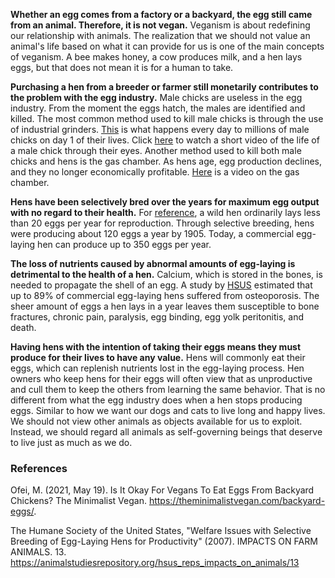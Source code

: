**Whether an egg comes from a factory or a backyard, the egg still came from an animal. Therefore, it is not vegan.** Veganism is about redefining our relationship with animals. The realization that we should not value an animal's life based on what it can provide for us is one of the main concepts of veganism. A bee makes honey, a cow produces milk, and a hen lays eggs, but that does not mean it is for a human to take.

**Purchasing a hen from a breeder or farmer still monetarily contributes to the problem with the egg industry.** Male chicks are useless in the egg industry. From the moment the eggs hatch, the males are identified and killed. The most common method used to kill male chicks is through the use of industrial grinders. [This](https://youtu.be/4yaOVvzkyA8list=PLtc3iQTP5EZ8aCW1DoNj36M6dxgc2QWGk) is what happens every day to millions of male chicks on day 1 of their lives. Click [here](https://youtu.be/SIfNhf2TWFA?list=PLtc3iQTP5EZ8aCW1DoNj36M6dxgc2QWGk) to watch a short video of the life of a male chick through their eyes. Another method used to kill both male chicks and hens is the gas chamber. As hens age, egg production declines, and they no longer economically profitable. [Here](https://youtu.be/1ndUMTlmcvElist=PLtc3iQTP5EZ8aCW1DoNj36M6dxgc2QWGk) is a video on the gas chamber.

**Hens have been selectively bred over the years for maximum egg output with no regard to their health.** For [reference](https://theminimalistvegan.com/backyard-eggs/), a wild hen ordinarily lays less than 20 eggs per year for reproduction. Through selective breeding, hens were producing about 120 eggs a year by 1905. Today, a commercial egg-laying hen can produce up to 350 eggs per year. 

**The loss of nutrients caused by abnormal amounts of egg-laying is detrimental to the health of a hen.** Calcium, which is stored in the bones, is needed to propagate the shell of an egg. A study by [HSUS](https://www.humanesociety.org/sites/default/files/docs/hsus-report-breeding-egg-welfiss.pdf) estimated that up to 89% of commercial egg-laying hens suffered from osteoporosis. The sheer amount of eggs a hen lays in a year leaves them susceptible to bone fractures, chronic pain, paralysis, egg binding, egg yolk peritonitis, and death.

**Having hens with the intention of taking their eggs means they must produce for their lives to have any value.** Hens will commonly eat their eggs, which can replenish nutrients lost in the egg-laying process. Hen owners who keep hens for their eggs will often view that as unproductive and cull them to keep the others from learning the same behavior. That is no different from what the egg industry does when a hen stops producing eggs. Similar to how we want our dogs and cats to live long and happy lives. We should not view other animals as objects available for us to exploit. Instead, we should regard all animals as self-governing beings that deserve to live just as much as we do.

### References

Ofei, M. (2021, May 19). Is It Okay For Vegans To Eat Eggs From Backyard Chickens? The Minimalist Vegan. https://theminimalistvegan.com/backyard-eggs/. 

The Humane Society of the United States, "Welfare Issues with Selective Breeding of Egg-Laying Hens for Productivity" (2007). IMPACTS ON FARM ANIMALS. 13.
https://animalstudiesrepository.org/hsus_reps_impacts_on_animals/13


